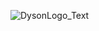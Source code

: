 ![DysonLogo_Text](https://user-images.githubusercontent.com/54469750/123797293-52e8d380-d8e6-11eb-9db8-5389527aaf8e.png)
